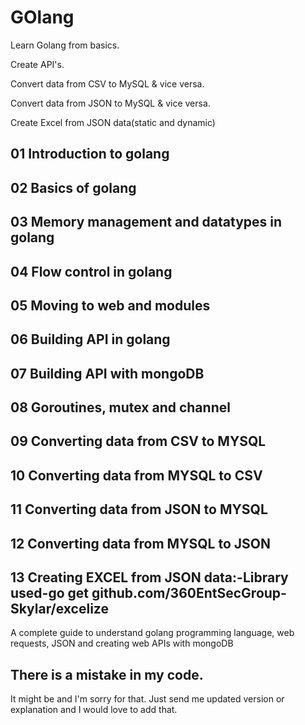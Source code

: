 # GOlang
Learn Golang from basics.

Create API's.

Convert data from CSV to MySQL & vice versa.

Convert data from JSON to MySQL & vice versa.

Create Excel from JSON data(static and dynamic)

## 01 Introduction to golang

## 02 Basics of golang

## 03 Memory management and datatypes in golang

## 04 Flow control in golang

## 05 Moving to web and modules

## 06 Building API in golang

## 07 Building API with mongoDB

## 08 Goroutines, mutex and channel

## 09 Converting data from CSV to MYSQL

## 10 Converting data from MYSQL to CSV

## 11 Converting data from JSON to MYSQL

## 12 Converting data from MYSQL to JSON

## 13 Creating EXCEL from JSON data:-Library used-go get github.com/360EntSecGroup-Skylar/excelize

A complete guide to understand golang programming language, web requests, JSON and creating web APIs with mongoDB

## There is a mistake in my code.

It might be and I'm sorry for that. Just send me updated version or explanation and I would love to add that.
